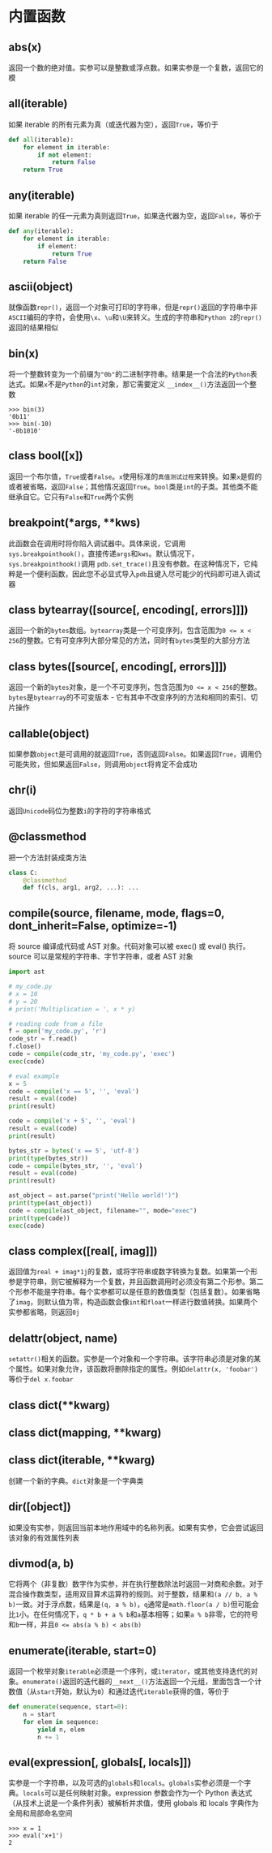 # 内置函数

## abs(x)

返回一个数的绝对值。实参可以是整数或浮点数。如果实参是一个复数，返回它的模

## all(iterable)

如果 iterable 的所有元素为真（或迭代器为空），返回`True`，等价于
```python
def all(iterable):
    for element in iterable:
        if not element:
            return False
    return True
```

## any(iterable)

如果 iterable 的任一元素为真则返回`True`，如果迭代器为空，返回`False`，等价于
```python
def any(iterable):
    for element in iterable:
        if element:
            return True
    return False
```

## ascii(object)

就像函数`repr()`，返回一个对象可打印的字符串，但是`repr()`返回的字符串中非`ASCII`编码的字符，会使用`\x`、`\u`和`\U`来转义。生成的字符串和`Python 2`的`repr()`返回的结果相似

## bin(x)

将一个整数转变为一个前缀为`"0b"`的二进制字符串。结果是一个合法的`Python`表达式。如果`x`不是`Python`的`int`对象，那它需要定义 `__index__()`方法返回一个整数
```
>>> bin(3)
'0b11'
>>> bin(-10)
'-0b1010'
```

## class bool([x])

返回一个布尔值，`True`或者`False`。`x`使用标准的`真值测试过程`来转换。如果`x`是假的或者被省略，返回`False`；其他情况返回`True`。`bool`类是`int`的子类。其他类不能继承自它。它只有`False`和`True`两个实例

## breakpoint(*args, **kws)

此函数会在调用时将你陷入调试器中。具体来说，它调用`sys.breakpointhook()`，直接传递`args`和`kws`。默认情况下，`sys.breakpointhook()`调用 `pdb.set_trace()`且没有参数。在这种情况下，它纯粹是一个便利函数，因此您不必显式导入`pdb`且键入尽可能少的代码即可进入调试器

## class bytearray([source[, encoding[, errors]]])

返回一个新的`bytes`数组。`bytearray`类是一个可变序列，包含范围为`0 <= x < 256`的整数。它有可变序列大部分常见的方法，同时有`bytes`类型的大部分方法

## class bytes([source[, encoding[, errors]]])

返回一个新的`bytes`对象，是一个不可变序列，包含范围为`0 <= x < 256`的整数。`bytes`是`bytearray`的不可变版本 - 它有其中不改变序列的方法和相同的索引、切片操作

## callable(object)

如果参数`object`是可调用的就返回`True`，否则返回`False`。如果返回`True`，调用仍可能失败，但如果返回`False`，则调用`object`将肯定不会成功

## chr(i)

返回`Unicode`码位为整数`i`的字符的字符串格式

## @classmethod

把一个方法封装成类方法
```python
class C:
    @classmethod
    def f(cls, arg1, arg2, ...): ...
```

## compile(source, filename, mode, flags=0, dont_inherit=False, optimize=-1)

将 source 编译成代码或 AST 对象。代码对象可以被 exec() 或 eval() 执行。source 可以是常规的字符串、字节字符串，或者 AST 对象
```python
import ast

# my_code.py
# x = 10
# y = 20
# print('Multiplication = ', x * y)

# reading code from a file
f = open('my_code.py', 'r')
code_str = f.read()
f.close()
code = compile(code_str, 'my_code.py', 'exec')
exec(code)

# eval example
x = 5
code = compile('x == 5', '', 'eval')
result = eval(code)
print(result)

code = compile('x + 5', '', 'eval')
result = eval(code)
print(result)

bytes_str = bytes('x == 5', 'utf-8')
print(type(bytes_str))
code = compile(bytes_str, '', 'eval')
result = eval(code)
print(result)

ast_object = ast.parse("print('Hello world!')")
print(type(ast_object))
code = compile(ast_object, filename="", mode="exec")
print(type(code))
exec(code)
```

## class complex([real[, imag]])

返回值为`real + imag*1j`的复数，或将字符串或数字转换为复数。如果第一个形参是字符串，则它被解释为一个复数，并且函数调用时必须没有第二个形参。第二个形参不能是字符串。每个实参都可以是任意的数值类型（包括复数）。如果省略了`imag`，则默认值为零，构造函数会像`int`和`float`一样进行数值转换。如果两个实参都省略，则返回`0j`

## delattr(object, name)

`setattr()`相关的函数。实参是一个对象和一个字符串。该字符串必须是对象的某个属性。如果对象允许，该函数将删除指定的属性。例如`delattr(x, 'foobar')`等价于`del x.foobar`

## class dict(**kwarg)
## class dict(mapping, **kwarg)
## class dict(iterable, **kwarg)

创建一个新的字典。`dict`对象是一个字典类

## dir([object])

如果没有实参，则返回当前本地作用域中的名称列表。如果有实参，它会尝试返回该对象的有效属性列表

## divmod(a, b)

它将两个（非复数）数字作为实参，并在执行整数除法时返回一对商和余数。对于混合操作数类型，适用双目算术运算符的规则。对于整数，结果和`(a // b, a % b)`一致。对于浮点数，结果是`(q, a % b)`，`q`通常是`math.floor(a / b)`但可能会比`1`小。在任何情况下，`q * b + a % b`和`a`基本相等；如果`a % b`非零，它的符号和`b`一样，并且`0 <= abs(a % b) < abs(b)`

## enumerate(iterable, start=0)

返回一个枚举对象`iterable`必须是一个序列，或`iterator`，或其他支持迭代的对象。`enumerate()`返回的迭代器的`__next__()`方法返回一个元组，里面包含一个计数值（从`start`开始，默认为`0`）和通过迭代`iterable`获得的值，等价于
```python
def enumerate(sequence, start=0):
    n = start
    for elem in sequence:
        yield n, elem
        n += 1
```

## eval(expression[, globals[, locals]])

实参是一个字符串，以及可选的`globals`和`locals`。`globals`实参必须是一个字典。`locals`可以是任何映射对象。expression 参数会作为一个 Python 表达式（从技术上说是一个条件列表）被解析并求值，使用 globals 和 locals 字典作为全局和局部命名空间
```
>>> x = 1
>>> eval('x+1')
2
```